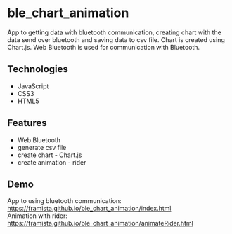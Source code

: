 # ble_chart_animation
App to getting data with bluetooth communication, creating chart with the data send over bluetooth and saving data to csv file. Chart is created using Chart.js. Web Bluetooth is used for communication with Bluetooth.
## Technologies
* JavaScript
* CSS3
* HTML5
## Features
* Web Bluetooth
* generate csv file
* create chart - Chart.js
* create animation - rider
## Demo
App to using bluetooth communication: <br/>
https://framista.github.io/ble_chart_animation/index.html <br/>
Animation with rider: <br/>
https://framista.github.io/ble_chart_animation/animateRider.html
